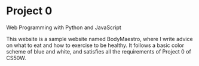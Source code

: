 # Project 0

Web Programming with Python and JavaScript

This website is a sample website named BodyMaestro, where I write advice on what to eat and how to exercise to be healthy. It follows a basic color scheme of blue and white, and satisfies all the requirements of Project 0 of CS50W.